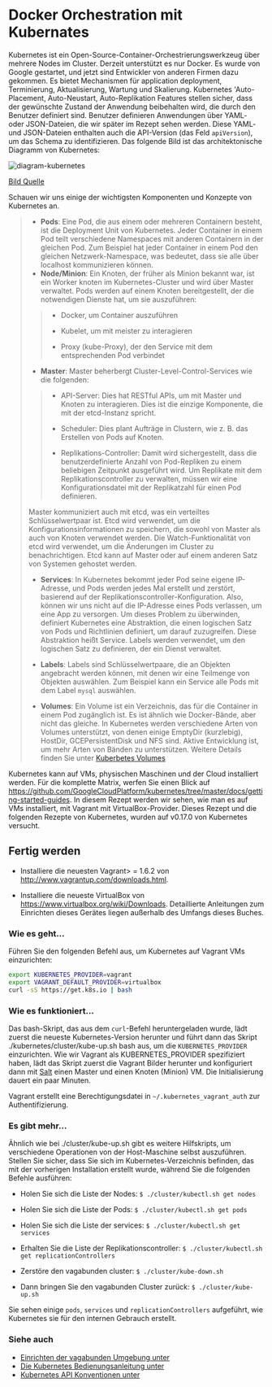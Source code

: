 # Docker Orchestration mit Kubernates

Kubernetes ist ein Open-Source-Container-Orchestrierungswerkzeug über mehrere Nodes im Cluster. Derzeit unterstützt es nur Docker.
Es wurde von Google gestartet, und jetzt sind Entwickler von anderen Firmen dazu gekommen. Es bietet Mechanismen für application deployment, Terminierung, Aktualisierung, Wartung und Skalierung.
Kubernetes 'Auto-Placement, Auto-Neustart, Auto-Replikation Features stellen sicher, dass der gewünschte Zustand der Anwendung beibehalten wird, die durch den Benutzer definiert sind. Benutzer definieren Anwendungen über YAML- oder JSON-Dateien, die wir später im Rezept sehen werden.
Diese YAML- und JSON-Dateien enthalten auch die API-Version (das Feld `apiVersion`), um das Schema zu identifizieren.
Das folgende Bild ist das architektonische Diagramm von Kubernetes:

![diagram-kubernetes](https://www.packtpub.com/graphics/9781788297615/graphics/4862OS_08_15.jpg)

[Bild Quelle](https://raw.githubusercontent.com/GoogleCloudPlatform/kubernetes/master/docs/architecture.png)

Schauen wir uns einige der wichtigsten Komponenten und Konzepte von Kubernetes an.

>* **Pods**: Eine Pod, die aus einem oder mehreren Containern besteht, ist die Deployment Unit von Kubernetes. Jeder Container in einem Pod teilt verschiedene Namespaces mit anderen Containern in der gleichen Pod. Zum Beispiel hat jeder Container in einem Pod den gleichen Netzwerk-Namespace, was bedeutet, dass sie alle über localhost kommunizieren können.
> * **Node/Minion**: Ein Knoten, der früher als Minion bekannt war, ist ein Worker knoten im Kubernetes-Cluster und wird über Master verwaltet. Pods werden auf einem Knoten bereitgestellt, der die notwendigen Dienste hat, um sie auszuführen:
>
>> * Docker, um Container auszuführen
>>
>> * Kubelet, um mit meister zu interagieren
>>
>> * Proxy (kube-Proxy), der den Service mit dem entsprechenden Pod verbindet
>>
>
> * **Master**: Master beherbergt Cluster-Level-Control-Services wie die folgenden:
>
>>
>> * API-Server: Dies hat RESTful APIs, um mit Master und Knoten zu interagieren. Dies ist die einzige Komponente, die mit der etcd-Instanz spricht.
>>
>> * Scheduler: Dies plant Aufträge in Clustern, wie z. B. das Erstellen von Pods auf Knoten.
>>
>> * Replikations-Controller: Damit wird sichergestellt, dass die benutzerdefinierte Anzahl von Pod-Repliken zu einem beliebigen Zeitpunkt ausgeführt wird. Um Replikate mit dem Replikationscontroller zu verwalten, müssen wir eine Konfigurationsdatei mit der Replikatzahl für einen Pod definieren.
>>
>
> Master kommuniziert auch mit etcd, was ein verteiltes Schlüsselwertpaar ist. Etcd wird verwendet, um die Konfigurationsinformationen zu speichern, die sowohl von Master als auch von Knoten verwendet werden. Die Watch-Funktionalität von etcd wird verwendet, um die Änderungen im Cluster zu benachrichtigen. Etcd kann auf Master oder auf einem anderen Satz von Systemen gehostet werden.
>
> * **Services**: In Kubernetes bekommt jeder Pod seine eigene IP-Adresse, und Pods werden jedes Mal erstellt und zerstört, basierend auf der Replikationscontroller-Konfiguration. Also, können wir uns nicht auf die IP-Adresse eines Pods verlassen, um eine App zu versorgen. Um dieses Problem zu überwinden, definiert Kubernetes eine Abstraktion, die einen logischen Satz von Pods und Richtlinien definiert, um darauf zuzugreifen. Diese Abstraktion heißt Service. Labels werden verwendet, um den logischen Satz zu definieren, der ein Dienst verwaltet.
>
> * **Labels**: Labels sind Schlüsselwertpaare, die an Objekten angebracht werden können, mit denen wir eine Teilmenge von Objekten auswählen. Zum Beispiel kann ein Service alle Pods mit dem Label `mysql` auswählen.
>
> * **Volumes**: Ein Volume ist ein Verzeichnis, das für die Container in einem Pod zugänglich ist.
Es ist ähnlich wie Docker-Bände, aber nicht das gleiche. In Kubernetes werden verschiedene Arten von Volumes unterstützt, von denen einige EmptyDir (kurzlebig), HostDir, GCEPersistentDisk und NFS sind. Aktive Entwicklung ist, um mehr Arten von Bänden zu unterstützen.
Weitere Details finden Sie unter [Kuberbetes Volumes](https://kubernetes.io/docs/user-guide/volumes/)
>

Kubernetes kann auf VMs, physischen Maschinen und der Cloud installiert werden. Für die komplette Matrix, werfen Sie einen Blick auf https://github.com/GoogleCloudPlatform/kubernetes/tree/master/docs/getting-started-guides. In diesem Rezept werden wir sehen, wie man es auf VMs installiert, mit Vagrant mit VirtualBox-Provider. Dieses Rezept und die folgenden Rezepte von Kubernetes, wurden auf v0.17.0 von Kubernetes versucht.

## Fertig werden

* Installiere die neuesten Vagrant> = 1.6.2 von http://www.vagrantup.com/downloads.html.

* Installiere die neueste VirtualBox von https://www.virtualbox.org/wiki/Downloads. Detaillierte Anleitungen zum Einrichten dieses Gerätes liegen außerhalb des Umfangs dieses Buches.

### Wie es geht…

Führen Sie den folgenden Befehl aus, um Kubernetes auf Vagrant VMs einzurichten:

```sh
export KUBERNETES_PROVIDER=vagrant
export VAGRANT_DEFAULT_PROVIDER=virtualbox
curl -sS https://get.k8s.io | bash
```

### Wie es funktioniert…

Das bash-Skript, das aus dem `curl`-Befehl heruntergeladen wurde, lädt zuerst die neueste Kubernetes-Version herunter und führt dann das Skript ./kubernetes/cluster/kube-up.sh bash aus, um die `KUBERNETES_PROVIDER` einzurichten.
Wie wir Vagrant als KUBERNETES_PROVIDER spezifiziert haben, lädt das Skript zuerst die Vagrant Bilder herunter und konfiguriert dann mit [Salt](http://saltstack.com/) einen Master und einen Knoten (Minion) VM.
Die Initialisierung dauert ein paar Minuten.

Vagrant erstellt eine Berechtigungsdatei in `~/.kubernetes_vagrant_auth` zur Authentifizierung.

### Es gibt mehr…

Ähnlich wie bei ./cluster/kube-up.sh gibt es weitere Hilfskripts, um verschiedene Operationen von der Host-Maschine selbst auszuführen. Stellen Sie sicher, dass Sie sich im Kubernetes-Verzeichnis befinden, das mit der vorherigen Installation erstellt wurde, während Sie die folgenden Befehle ausführen:

* Holen Sie sich die Liste der Nodes:
`$ ./cluster/kubectl.sh get nodes`

* Holen Sie sich die Liste der Pods:
`$ ./cluster/kubectl.sh get pods`

* Holen Sie sich die Liste der services:
`$ ./cluster/kubectl.sh get services`

* Erhalten Sie die Liste der Replikationscontroller:
`$ ./cluster/kubectl.sh get replicationControllers`

* Zerstöre den vagabunden cluster:
`$ ./cluster/kube-down.sh`

* Dann bringen Sie den vagabunden Cluster zurück:
`$ ./cluster/kube-up.sh`

Sie sehen einige `pods`, `services` und `replicationControllers` aufgeführt, wie Kubernetes sie für den internen Gebrauch erstellt.

### Siehe auch

* [Einrichten der vagabunden Umgebung unter](https://github.com/GoogleCloudPlatform/kubernetes/blob/master/docs/getting-started-guides/vagrant.md)
* [Die Kubernetes Bedienungsanleitung unter](https://github.com/GoogleCloudPlatform/kubernetes/blob/master/docs/user-guide.md)
* [Kubernetes API Konventionen unter](https://github.com/GoogleCloudPlatform/kubernetes/blob/master/docs/api-conventions.md)
